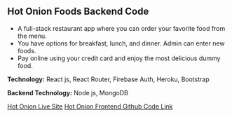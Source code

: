 ## Hot Onion Foods Backend Code

* A full-stack restaurant app where you can order your favorite food from the menu.
* You have options for breakfast, lunch, and dinner. Admin can enter new foods.
* Pay online using your credit card and enjoy the most delicious dummy food.

__Technology:__ React js, React Router, Firebase Auth, Heroku, Bootstrap

__Backend Technology:__ Node js, MongoDB

[Hot Onion Live Site](https://hot-onion-foods.web.app/ "Hot Onion Foods Live Site Link.")
[Hot Onion Frontend Github Code Link](https://github.com/Maruf51/Hot-Onion-Foods "Hot Onion Foods Frontend Code Github Link.")
